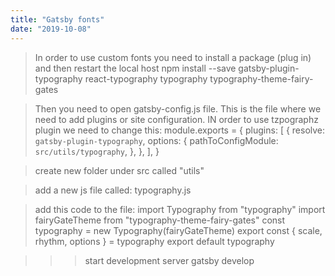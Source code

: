 ```yaml
---
title: "Gatsby fonts"
date: "2019-10-08"
---
```


> In order to use custom fonts you need to install a package (plug in) and then restart the local host
npm install --save gatsby-plugin-typography react-typography typography typography-theme-fairy-gates

> Then you need to open gatsby-config.js file. This is the file where we need to add plugins or site configuration. IN order to use tzpographz plugin we need to change this:
module.exports = {
  plugins: [
    {
      resolve: `gatsby-plugin-typography`,
      options: {
        pathToConfigModule: `src/utils/typography`,
      },
    },
  ],
}


> create new folder under src called "utils"

> add a new js file called: typography.js

> add this code to the file:
import Typography from "typography"
import fairyGateTheme from "typography-theme-fairy-gates"
const typography = new Typography(fairyGateTheme)
export const { scale, rhythm, options } = typography
export default typography

>>> start development server
gatsby develop

